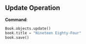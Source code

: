 ## Update Operation

**Command**:
```python
Book.objects.update()
book.title = "Nineteen Eighty-Four"
book.save()
